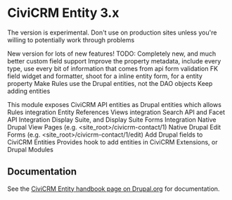 CiviCRM Entity 3.x
==============

The version is experimental. Don't use on production sites unless you're willing to potentially work through problems

New version for lots of new features!
TODO:
Completely new, and much better custom field support
Improve the property metadata, include every type, use every bit of information that comes from api
form validation
FK field widget and formatter, shoot for a inline entity form, for a entity property 
Make Rules use the Drupal entities, not the DAO objects
Keep adding entities


This module exposes CiviCRM API entities as Drupal entities which allows 
Rules integration 
Entity References 
Views integration
Search API and Facet API Integration
Display Suite, and Display Suite Forms Integration
Native Drupal View Pages (e.g. <site_root>/civicrm-contact/1)
Native Drupal Edit Forms (e.g. <site_root>/civicrm-contact/1/edit)
Add Drupal fields to CiviCRM Entities
Provides hook to add entities in CiviCRM Extensions, or Drupal Modules


## Documentation

See the [CiviCRM Entity handbook page on Drupal.org](https://www.drupal.org/node/2506765) for 
documentation.
